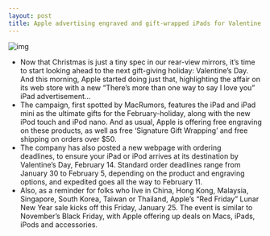 ```yaml
---
layout: post
title: Apple advertising engraved and gift-wrapped iPads for Valentine's Day
---
```

![img](http://media.idownloadblog.com/wp-content/uploads/2013/01/valentines-day-ad.png)
* Now that Christmas is just a tiny spec in our rear-view mirrors, it’s time to start looking ahead to the next gift-giving holiday: Valentine’s Day. And this morning, Apple started doing just that, highlighting the affair on its web store with a new “There’s more than one way to say I love you” iPad advertisement…
* The campaign, first spotted by MacRumors, features the iPad and iPad mini as the ultimate gifts for the February-holiday, along with the new iPod touch and iPod nano. And as usual, Apple is offering free engraving on these products, as well as free ‘Signature Gift Wrapping’ and free shipping on orders over $50.
* The company has also posted a new webpage with ordering deadlines, to ensure your iPad or iPod arrives at its destination by Valentine’s Day, February 14. Standard order deadlines range from January 30 to February 5, depending on the product and engraving options, and expedited goes all the way to February 11.
* Also, as a reminder for folks who live in China, Hong Kong, Malaysia, Singapore, South Korea, Taiwan or Thailand, Apple’s “Red Friday” Lunar New Year sale kicks off this Friday, January 25. The event is similar to November’s Black Friday, with Apple offering up deals on Macs, iPads, iPods and accessories.

